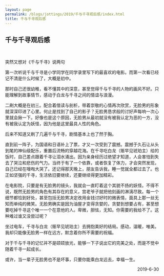 ```yaml
---
layout: page
permalink: /blogs/jottings/2019/千与千寻观后感/index.html
title: 千与千寻观后感
---
```


## 千与千寻观后感
<br>

突然又想对《千与千寻》说两句

第一次听说千与千寻是小学同学在同学录里写下的最喜欢的电影。而第一次看已经记不清是什么时候了，大概是初中。

那时自己还很幼稚，看不懂其中的深意，甚至觉得千与千寻的人物的画风不好。只能理解到故事情节，感动于白龙与千寻之间的情谊与浪漫。

二刷大概是在初三。配合着借读与剖析，带着崇敬的心情再次欣赏，无脸男的形象就深深印进了心里。何止是找到了自己的影子？无脸男恳求般的讨好声每响一次心里就会揪一下。好像也是这个原因，无脸男从最初就没有被我认定为恶的一方，没有被我认定为妖怪，因为他是这里最具人性的角色。

后来不知道又刷了几遍千与千寻，剧情基本上也了然于胸。

直到前一阵子，为国语和日语补上了票，才又一次受到了震撼。震撼于久石让从头到尾的神仙级配乐，重置后流畅的穿越花海。在千寻吃白龙（赈早见琥珀主）给的饭时，自己差点跟着千寻让泪水涌出。因为亲身经历过绝望才知道，人会害怕到失去了哭泣和悲伤的气力。当终于有了一个依靠，或者恢复了体力，才会突然发现，自己已经在嚎啕大哭了。还记得那天晚上，朋友告诉我，睡一觉就全都过去了。也正如坚强的千寻，生活依旧要继续，还要继续得更加精彩。

在电影院，只要是有无脸男的镜头，我就会一直盯着这个其貌不扬的妖怪。不得不说，既然无脸男的角色有其存在的意义，宫老爷子就把他刻画的淋漓尽致。每一个细节都恰到好处，甚至包括无脸男决定改用金钱讨好时的微表情，面具上那一丝无知而单纯的微笑。无脸男确实是因为油屋才变得贪婪的，贪婪到想要占有，甚至想要吃掉千寻这个唯一一个在意他的人。卑微，胆怯，无知。你需要的我给不了。这种难过谁又没尝过呢？

坐过电车，千寻与白龙（赈早见琥珀主）去拥抱美好的结局。感动，温暖，唯美。我却只能像无脸男一样在远方，默念着你所不需要的祝福。

对于千与千寻的记忆并不是硕硕放光，能够一下子说出它的完美之处，而是不觉中随着千寻一起成长。

或许，当一辈子无脸男也不是坏事，只要你能乘白龙远去，幸福一生。

<p align="right">2019-6-30</p>